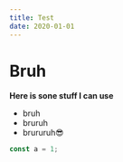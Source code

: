 ```yaml
---
title: Test
date: 2020-01-01
---
```


# Bruh

**Here is sone stuff I can use**

- bruh
- bruruh
- brururuh😎

```js
const a = 1;
```